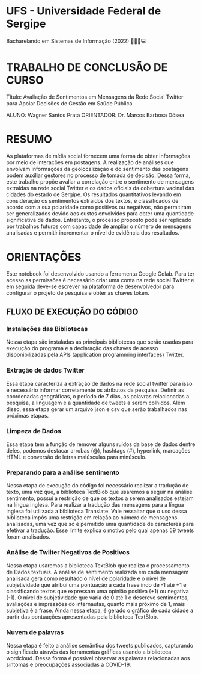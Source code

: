 
# UFS - Universidade Federal de Sergipe
Bacharelando em Sistemas de Informação (2022) 👨🏽‍🎓💻  

# TRABALHO DE CONCLUSÃO DE CURSO
Título: Avaliação de Sentimentos em Mensagens da Rede Social Twitter para Apoiar Decisões de Gestão em Saúde Pública

ALUNO: Wagner Santos Prata
ORIENTADOR: Dr. Marcos Barbosa Dósea


# RESUMO
As plataformas de mídia social fornecem uma forma de obter informações por meio de interações em postagens. A realização de análises que envolvam informações da geolocalização e do sentimento das postagens podem auxiliar gestores no processo de tomada de decisão. Dessa forma, este trabalho propõe avaliar a correlação entre o sentimento de mensagens extraídas na rede social Twitter e os dados oficiais da cobertura vacinal das cidades do estado de Sergipe. Os resultados quantitativos levando em consideração os sentimentos extraídos dos textos, e classificados de acordo com a sua polaridade como positivos ou negativos, não permitiram ser generalizados devido aos custos envolvidos para obter uma quantidade significativa de dados. Entretanto, o processo proposto pode ser replicado por trabalhos futuros com capacidade de ampliar o número de mensagens analisadas e permitir incrementar o nível de evidência dos resultados.

# ORIENTAÇÕES
Este notebook foi desenvolvido usando a ferramenta Google Colab.
Para ter acesso as permissões é necessário criar uma conta na rede social Twitter e em seguida deve-se escrever na plataforma de desenvolvedor para configurar o projeto de pesquisa e obter as chaves token.


## FLUXO DE EXECUÇÃO DO CÓDIGO
### Instalações das Bibliotecas
Nessa etapa são instaladas as principais bibliotecas que serão usadas para execução do programa e a declaração das chaves de acesso disponibilizadas pela APIs (application programming interfaces) Twitter.

### Extração de dados Twitter
Essa etapa caracteriza a extração de dados na rede social twitter para isso é necessário informar corretamente os atributos da pesquisa.
Definir as coordenadas geográficas, o período de 7 dias, as palavras relacionadas a pesquisa, a linguagem e a quantidade de tweets a serem colhidos. Além disso, essa etapa gerar um arquivo json e csv que serão trabalhados nas próximas etapas.

### Limpeza de Dados
Essa etapa tem a função de remover alguns ruídos da base de dados dentre deles, podemos destacar arrobas (@), hashtags (#), hyperlink, marcações HTML e conversão de letras maiúsculas para minúsculo.

### Preparando para a análise sentimento
Nessa etapa de execução do código foi necessário realizar a tradução de texto, uma vez que, a biblioteca TextBlob que usaremos a seguir na análise sentimento, possui a restrição de que os textos a serem analisados estejam na língua inglesa. Para realizar a tradução das mensagens para a língua inglesa foi utilizada a biblioteca Translate. Vale ressaltar que o uso dessa biblioteca impôs uma restrição em relação ao número de mensagens analisadas, uma vez que só é permitido uma quantidade de caracteres para efetivar a tradução. Esse limite explica o motivo pelo qual apenas 59 tweets foram analisados.

### Análise de Twiiter Negativos de Positivos
Nessa etapa usaremos a biblioteca TextBlob que realiza o processamento de Dados textuais. 
A análise de sentimento realizada em cada mensagem analisada gera como resultado o nível de polaridade e o nível de subjetividade que atribui uma pontuação a cada frase indo de -1 até +1 e classificando textos que expressam uma opinião positiva (+1) ou negativa (-1). O nível de subjetividade que varia de 0 até 1 e descreve sentimentos, avaliações e impressões do internautas, quanto mais próximo de 1, mais subjetiva é a frase.
Ainda nessa etapa, é gerado o gráfico de cada cidade a partir das pontuações apresentadas pela biblioteca TextBlob.

### Nuvem de palavras
Nessa etapa é feito a análise semântica dos tweets publicados, capturando o significado através das ferramentas gráficas usando a biblioteca wordcloud. Dessa forma é possível observar as palavras relacionadas aos sintomas e preocupações associadas a COVID-19.




